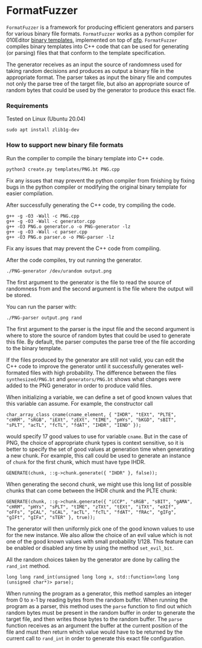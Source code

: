 # FormatFuzzer

`FormatFuzzer` is a framework for producing efficient generators and parsers for various binary file formats.
`FormatFuzzer` works as a python compiler for 010Editor [binary templates](https://www.sweetscape.com/010editor/templates.html), implemented on top of [pfp](https://github.com/d0c-s4vage/pfp).
`FormatFuzzer` compiles binary templates into C++ code that can be used for generating (or parsing) files that that conform to the template specification.

The generator receives as an input the source of randomness used for taking random decisions and produces as output a binary file in the appropriate format.
The parser takes as input the binary file and computes not only the parse tree of the target file, but also an appropriate source of random bytes that could be used by the generator to produce this exact file.

### Requirements

Tested on Linux (Ubuntu 20.04)

```
sudo apt install zlib1g-dev
```

### How to support new binary file formats

Run the compiler to compile the binary template into C++ code.
```
python3 create.py templates/PNG.bt PNG.cpp
```
Fix any issues that may prevent the python compiler from finishing by fixing bugs in the python compiler or modifying the original binary template for easier compilation.


After successfully generating the C++ code, try compiling the code.
```
g++ -g -O3 -Wall -c PNG.cpp
g++ -g -O3 -Wall -c generator.cpp
g++ -O3 PNG.o generator.o -o PNG-generator -lz
g++ -g -O3 -Wall -c parser.cpp
g++ -O3 PNG.o parser.o -o PNG-parser -lz
```
Fix any issues that may prevent the C++ code from compiling.

After the code compiles, try out running the generator.
```
./PNG-generator /dev/urandom output.png
```
The first argument to the generator is the file to read the source of randomness from and the second argument is the file where the output will be stored.

You can run the parser with:
```
./PNG-parser output.png rand
```
The first argument to the parser is the input file and the second argument is where to store the source of random bytes that could be used to generate this file.
By default, the parser computes the parse tree of the file according to the binary template.

If the files produced by the generator are still not valid, you can edit the C++ code to improve the generator until it successfully generates well-formated files with high probability.
The difference between the files `synthesized/PNG.bt` and `generators/PNG.bt` shows what changes were added to the PNG generator in order to produce valid files.

When initializing a variable, we can define a set of good known values that this variable can assume. For example, the constructor call
```
char_array_class cname(cname_element, { "IHDR", "tEXt", "PLTE", "cHRM", "sRGB", "iEXt", "zEXt", "tIME", "pHYs", "bKGD", "sBIT", "sPLT", "acTL", "fcTL", "fdAT", "IHDR", "IEND" });
```
would specify 17 good values to use for variable `cname`. But in the case of PNG, the choice of appropriate chunk types is context sensitive, so it is better to specify the set of good values at generation time when generating a new chunk.
For example, this call could be used to generate an instance of `chunk` for the first chunk, which must have type IHDR.
```
GENERATE(chunk, ::g->chunk.generate({ "IHDR" }, false));
```
When generating the second chunk, we might use this long list of possible chunks that can come between the IHDR chunk and the PLTE chunk:
```
GENERATE(chunk, ::g->chunk.generate({ "iCCP", "sRGB", "sBIT", "gAMA", "cHRM", "pHYs", "sPLT", "tIME", "zTXt", "tEXt", "iTXt", "eXIf", "oFFs", "pCAL", "sCAL", "acTL", "fcTL", "fdAT", "fRAc", "gIFg", "gIFt", "gIFx", "sTER" }, true));
```
The generator will then uniformly pick one of the good known values to use for the new instance. We also allow the choice of an evil value which is not one of the good known values with small probability 1/128.
This feature can be enabled or disabled any time by using the method `set_evil_bit`.

All the random choices taken by the generator are done by calling the `rand_int` method.
```
long long rand_int(unsigned long long x, std::function<long long (unsigned char*)> parse);
```
When running the program as a generator, this method samples an integer from 0 to x-1 by reading bytes from the random buffer.
When running the program as a parser, this method uses the `parse` function to find out which random bytes must be present in the random buffer in order to generate the target file, and then writes those bytes to the random buffer.
The `parse` function receives as an argument the buffer at the current position of the file and must then return which value would have to be returned by the current call to `rand_int` in order to generate this exact file configuration.

